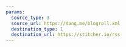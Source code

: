 ```yaml
---
params:
  source_type: 3
  source_url: https://danq.me/blogroll.xml
  destination_type: 1
  destination_url: https://stitcher.io/rss
---
```

